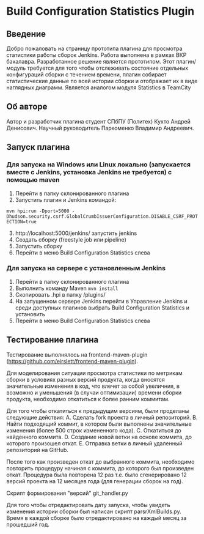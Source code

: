 # Build Configuration Statistics Plugin

## Введение

Добро пожаловать на страницу прототипа плагина для просмотра статистики работы сборок Jenkins. Работа выполнена в рамках ВКР бакалавра. Разработанное решение является прототипом. Этот плагин/модуль требуется для того чтобы отслеживать состояние отдельных конфигураций сборки с течением времени, плагин собирает статистические данные по всей истории сборки и отображает их в виде наглядных диаграмм. Является аналогом модуля Statistics в TeamCity

## Об авторе

Автор и разработчик плагина студент СПбПУ (Политех) Кухто Андрей Денисович. Научный руководитель Пархоменко Владимир Андреевич.

## Запуск плагина

### Для запуска на Windows или Linux локально (запускается вместе с Jenkins, установка Jenkins не требуется) с помощью maven

1. Перейти в папку склонированного плагина
2. Запустить плагин и Jenkins командой:
   
 ```mvn hpi:run -Dport=5000 -Dhudson.security.csrf.GlobalCrumbIssuerConfiguration.DISABLE_CSRF_PROTECTION=true```
 
3. http://localhost:5000/jenkins/ запустить jenkins
4. Создать сборку (freestyle job или pipeline)
5. Запустить сборку
6. Перейти в меню Build Configuration Statistics слева

 ### Для запуска на сервере с установленным Jenkins

1. Перейти в папку склонированного плагина
2. Выполнить команду Maven ```mvn install```
3. Скопировать .hpi в папку /plugins/
4. На запущенном сервере Jenkins перейти в Управление Jenkins и среди доступных плагинов выбрать Build Configuration Statistics и установить
5. Перейти в меню Build Configuration Statistics слева

## Тестирование плагина
Тестирование выполнялось на frontend-maven-plugin (https://github.com/eirslett/frontend-maven-plugin).

Для моделирования ситуации просмотра статистики по метрикам сборки в условиях разных версий продукта, когда вносятся значительные изменения в код, что влечет за собой увеличния, в возможно и уменьшения (в случаи оптимизации) времени сборки продукта, необходимо откатиться к более ранним коммитам.

Для того чтобы откатиться к предыдущим версиям, были проделаны следующие действия:
A. Сделать fork проекта в личный репозиторий.
B. Найти подходящий коммит, в котором были выполнены значительные
изменения (более 500 строк измененного кода).
C. Откатиться до найденного коммита.
D. Создание новой ветки на основе коммита, до которого произошел откат.
E. Отправка ветки в личный удаленный репозиторий на GitHub.

После того как произведен откат до выбранного коммита, необходимо повторить процедуру начиная с коммита, до которого был произведен откат. Процедура была повторена 12 раз т.е. было сгенерировано 12 версий проекта на 12 месяцев года (для генерации сборок на год).

Скрипт формирования "версий" git_handler.py

Для того чтобы отредактировать дату запуска, чтобы увидеть изменения истории сборки был написан скрипт parsrXmlBuilds.py. Время в каждой сборке было отредактировано на каждый месяц за прошедший год.




